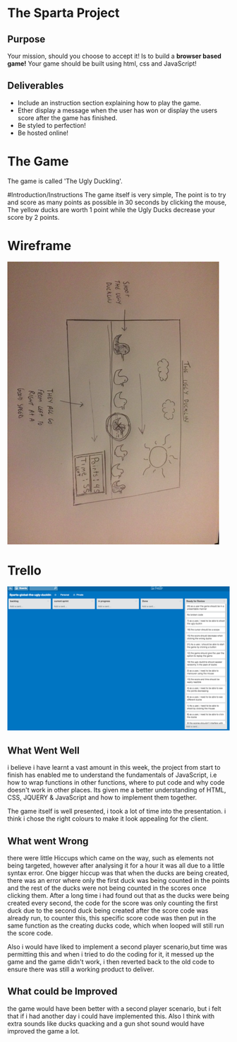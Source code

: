 # The Sparta Project

## Purpose

Your mission, should you choose to accept it! Is to build a **browser based game!**
Your game should be built using html, css and JavaScript!

## Deliverables

* Include an instruction section explaining how to play the game.
* Ether display a message when the user has won or display the users score after the game has finished.
* Be styled to perfection!
* Be hosted online!

# The Game
The game is called 'The Ugly Duckling'.

#Introduction/Instructions
The game itself is very simple, The point is to try and score as many points as possible in 30 seconds by clicking the mouse, The yellow ducks are worth 1 point while the Ugly Ducks decrease your score by 2 points.

# Wireframe
![](./images/wireframe.png)

# Trello
![](./images/trello.png)


## What Went Well
i believe i have learnt a vast amount in this week, the project from start to finish has enabled me to understand the fundamentals of JavaScript,
i.e how to wrap functions in other functions, where to put code and why code doesn't work in other places. Its given me a better understanding of HTML, CSS, JQUERY & JavaScript and how to implement them together.

The game itself is well presented, i took a lot of time into the presentation. i think i chose the right colours to make it look appealing for the client.

## What went Wrong
there were little Hiccups which came on the way, such as elements not being targeted, however after analysing it for a hour it was all due to a little syntax error. One bigger hiccup was that when the ducks are being created, there was an error where only the first duck was being counted in the points and the rest of the ducks were not being counted in the scores once clicking them. After a long time i had found out that as the ducks were being created every second, the code for the score was only counting the first duck due to the second duck being created after the score code was already run, to counter this, this specific score code was then put in the same function as the creating ducks code, which when looped will still run the score code.

Also i would have liked to implement a second player scenario,but time was permitting this and when i tried to do the coding for it, it messed up the game and the game didn't work, i then reverted back to the old code to ensure there was still a working product to deliver.


## What could be Improved
the game would have been better with a second player scenario, but i felt that if i had another day i could have implemented this. Also I think with extra sounds like ducks quacking and a gun shot sound would have improved the game a lot.
